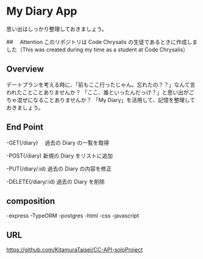 # My Diary App

思い出はしっかり整理しておきましょう。

##　 Attention
このリポジトリは Code Chrysalis の生徒であるときに作成しました（This was created during my time as a student at Code Chrysalis）

## Overview

デートプランを考える時に、「前もここ行ったじゃん。忘れたの？？」なんて言われたことことありませんか？
「ここ、誰といったんだっけ？」と思い出がごちゃ混ぜになることありませんか？
「My Diary」を活用して、記憶を整理しておきましょう。

## End Point

-GET(/diary)
　過去の Diary の一覧を取得

-POST(/diary)
新規の Diary をリストに追加

-PUT(/diary/:id)
過去の Diary の内容を修正

-DELETE(/diary/:id)
過去の Diary を削除

## composition

-express
-TypeORM
-postgres
-html
-css
-javascript

## URL

https://github.com/KitamuraTaisei/CC-API-soloProject
